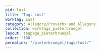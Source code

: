 ```yaml
---
pid: lust
title: 'Tag: Lust'
worktag: Lust
category: Allegory/Proverbs and Allegory
collection: worktags_pieterbruegel
layout: tagpage_pieterbruegel
order: '100'
permalink: "/pieterbruegel/tags/lust/"
---
```

